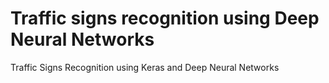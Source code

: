 # Traffic signs recognition using Deep Neural Networks
Traffic Signs Recognition using Keras and Deep Neural Networks

